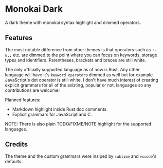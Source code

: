 # Monokai Dark

A dark theme with monokai syntax highlight and dimmed operators.

## Features

The most notable difference from other themes is that operators such as `+-&,;` etc. are dimmed
to the point where you can focus on keywords, storage types and identifiers. Parentheses, brackets
and braces are still white.

The only officially supported language as of now is Rust. Any other language will have it's
`keyword.operator`s dimmed as well but for example JavaScript's dot operator is still white.
I don't have much interest of creating explicit grammars for all of the existing, popular or not,
languages so any contributions are welcome!

Planned features:
* Markdown highlight inside Rust doc comments.
* Explicit grammars for JavaScript and C.

NOTE: There is also plain TODO/FIXME/NOTE highlight for the supported languages.

## Credits

The theme and the custom grammars were insiped by `sublime` and `vscode`'s defaults.
